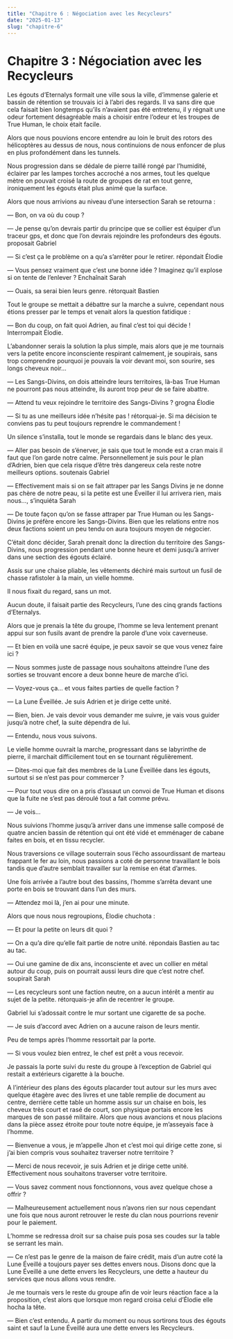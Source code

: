 ```yaml
---
title: "Chapitre 6 : Négociation avec les Recycleurs"
date: "2025-01-13"
slug: "chapitre-6"
---
```


# Chapitre 3 : Négociation avec les Recycleurs

Les égouts d’Eternalys formait une ville sous la ville, d’immense galerie et bassin de rétention se trouvais ici à l’abri des regards. Il va sans dire que cela faisait bien longtemps qu’ils n’avaient pas été entretenu, il y régnait une odeur fortement désagréable mais a choisir entre l’odeur et les troupes de True Human, le choix était facile.
	
Alors que nous pouvions encore entendre au loin le bruit des rotors des hélicoptères au dessus de nous, nous continuions de nous enfoncer de plus en plus profondément dans les tunnels.

Nous progression dans se dédale de pierre taillé rongé par l’humidité, éclairer par les lampes torches accroché a nos armes, tout les quelque mètre on pouvait croisé la route de groupes de rat en tout genre, ironiquement les égouts était plus animé que la surface.

Alors que nous arrivions au niveau d’une intersection Sarah se retourna :

— Bon, on va où du coup ?

— Je pense qu’on devrais partir du principe que se collier est équiper d’un traceur gps, et donc que l’on devrais rejoindre les profondeurs des égouts. proposait Gabriel

— Si c’est ça le problème on a qu’a s’arrêter pour le retirer. répondait Élodie

— Vous pensez vraiment que c’est une bonne idée ? Imaginez qu’il explose si on tente de l’enlever ? Enchaînait Sarah

— Ouais, sa serai bien leurs genre. rétorquait Bastien

Tout le groupe se mettait a débattre sur la marche a suivre, cependant nous étions presser par le temps et venait alors la question fatidique :

— Bon du coup, on fait quoi Adrien, au final c’est toi qui décide ! Interrompait Élodie.

 L’abandonner serais la solution la plus simple, mais alors que je me tournais vers la petite encore inconsciente respirant calmement, je soupirais, sans trop comprendre pourquoi je pouvais la voir devant moi, son sourire, ses longs cheveux noir…

— Les Sangs-Divins, on dois atteindre leurs territoires, là-bas True Human ne pourront pas nous atteindre, ils auront trop peur de se faire abattre.

— Attend tu veux rejoindre le territoire des Sangs-Divins ? grogna Élodie

— Si tu as une meilleurs idée n’hésite pas ! rétorquai-je. Si ma décision te conviens pas tu peut toujours reprendre le commandement !

Un silence s’installa, tout le monde se regardais dans le blanc des yeux.

— Aller pas besoin de s’énerver, je sais que tout le monde est a cran mais il faut que l’on garde notre calme. Personnellement je suis pour le plan d’Adrien, bien que cela risque d’être très dangereux cela reste notre meilleurs options. soutenais Gabriel

— Effectivement mais si on se fait attraper par les Sangs Divins je ne donne pas chère de notre peau, si la petite est une Éveiller il lui arrivera rien, mais nous…, s’inquiéta Sarah

— De toute façon qu’on se fasse attraper par True Human ou les Sangs-Divins je préfère encore les Sangs-Divins. Bien que les relations entre nos deux factions soient un peu tendu on aura toujours moyen de négocier.

C’était donc décider, Sarah prenait donc la direction du territoire des Sangs-Divins, nous progression pendant une bonne heure et demi jusqu’à arriver dans une section des égouts éclairé.

Assis sur une chaise pliable, les vêtements déchiré mais surtout un fusil de chasse rafistoler à la main, un vielle homme.

Il nous fixait du regard, sans un mot.

Aucun doute, il faisait partie des Recycleurs, l’une des cinq grands factions d’Eternalys.

Alors que je prenais la tête du groupe, l’homme se leva lentement prenant appui sur son fusils avant de prendre la parole d’une voix caverneuse.

— Et bien en voilà une sacré équipe, je peux savoir se que vous venez faire ici ?

— Nous sommes juste de passage nous souhaitons atteindre l’une des sorties se trouvant encore a deux bonne heure de marche d’ici.

— Voyez-vous ça… et vous faites parties de quelle faction ?

— La Lune Éveillée. Je suis Adrien et je dirige cette unité.

— Bien, bien. Je vais devoir vous demander me suivre, je vais vous guider jusqu’à notre chef, la suite dépendra de lui.

— Entendu, nous vous suivons.

Le vielle homme ouvrait la marche, progressant dans se labyrinthe de pierre, il marchait difficilement tout en se tournant régulièrement.

— Dites-moi que fait des membres de la Lune Éveillée dans les égouts, surtout si se n’est pas pour commercer ?

— Pour tout vous dire on a pris d’assaut un convoi de True Human et disons que la fuite ne s’est pas déroulé tout a fait comme prévu.

— Je vois…

Nous suivions l’homme jusqu’à arriver dans une immense salle composé de quatre ancien bassin de rétention qui ont été vidé et emménager de cabane faites en bois, et en tissu recycler.

Nous traversions ce village souterrain sous l’écho assourdissant de marteau frappant le fer au loin, nous passions a coté de personne travaillant le bois tandis que d’autre semblait travailler sur la remise en état d’armes.

Une fois arrivée a l’autre bout des bassins, l’homme s’arrêta devant une porte en bois se trouvant dans l’un des murs.

— Attendez moi là, j’en ai pour une minute.

Alors que nous nous regroupions, Élodie chuchota :

— Et pour la petite on leurs dit quoi ?

— On a qu’a dire qu’elle fait partie de notre unité. répondais Bastien au tac au tac.

— Oui une gamine de dix ans, inconsciente et avec un collier en métal autour du coup, puis on pourrait aussi leurs dire que c’est notre chef. soupirait Sarah

— Les recycleurs sont une faction neutre, on a aucun intérêt a mentir au sujet de la petite. rétorquais-je afin de recentrer le groupe.

Gabriel lui s’adossait contre le mur sortant une cigarette de sa poche.

— Je suis d’accord avec Adrien on a aucune raison de leurs mentir.

Peu de temps après l’homme ressortait par la porte.

— Si vous voulez bien entrez, le chef est prêt a vous recevoir.

Je passais la porte suivi du reste du groupe à l’exception de Gabriel qui restait a extérieurs cigarette à la bouche.

A l’intérieur des plans des égouts placarder tout autour sur les murs avec quelque étagère avec des livres et une table remplie de document au centre, derrière cette table un homme assis sur un chaise en bois, les cheveux très court et rasé de court, son physique portais encore les marques de son passé militaire.
Alors que nous avancions et nous placions dans la pièce assez étroite pour toute notre équipe, je m’asseyais face à l’homme.

— Bienvenue a vous, je m’appelle Jhon et c’est moi qui dirige cette zone, si j’ai bien compris vous souhaitez traverser notre territoire ?

— Merci de nous recevoir, je suis Adrien et je dirige cette unité. Effectivement nous souhaitons traverser votre territoire.

— Vous savez comment nous fonctionnons, vous avez quelque chose a offrir ?

— Malheureusement actuellement nous n’avons rien sur nous cependant une fois que nous auront retrouver le reste du clan nous pourrions revenir pour le paiement.

L’homme se redressa droit sur sa chaise puis posa ses coudes sur la table se serrant les main.

— Ce n’est pas le genre de la maison de faire crédit, mais d’un autre coté la Lune Éveillé a toujours payer ses dettes envers nous. Disons donc que la Lune Éveillé a une dette envers les Recycleurs, une dette a hauteur du services que nous allons vous rendre.

Je me tournais vers le reste du groupe afin de voir leurs réaction face a la proposition, c’est alors que lorsque mon regard croisa celui d’Élodie elle hocha la tête.

— Bien c’est entendu. A partir du moment ou nous sortirons tous des égouts saint et sauf la Lune Éveillé aura une dette envers les Recycleurs.
